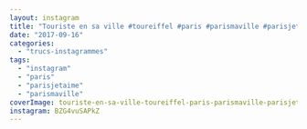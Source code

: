 ```yaml
---
layout: instagram
title: "Touriste en sa ville #toureiffel #paris #parismaville #parisjetaime"
date: "2017-09-16"
categories: 
  - "trucs-instagrammes"
tags: 
  - "instagram"
  - "paris"
  - "parisjetaime"
  - "parismaville"
coverImage: touriste-en-sa-ville-toureiffel-paris-parismaville-parisjetaime.jpg
instagram: BZG4vuSAPkZ
---
```

